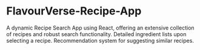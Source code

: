 # FlavourVerse-Recipe-App
A dynamic Recipe Search App using React, offering an extensive collection of recipes and robust search functionality.
Detailed ingredient lists upon selecting a recipe.
Recommendation system for suggesting similar recipes.
